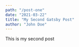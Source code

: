 ```yaml
---
path: "/post-one"
date: "2021-03-22"
title: "My Second Gatsby Post"
author: "John Doe"
---
```


This is my second post
